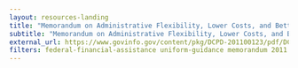 ```yaml
---
layout: resources-landing
title: "Memorandum on Administrative Flexibility, Lower Costs, and Better Results for State, Local, and Tribal Governments"
subtitle: "Memorandum on Administrative Flexibility, Lower Costs, and Better Results for State, Local, and Tribal Governments" 
external_url: https://www.govinfo.gov/content/pkg/DCPD-201100123/pdf/DCPD-201100123.pdf
filters: federal-financial-assistance uniform-guidance memorandum 2011 
---
```


